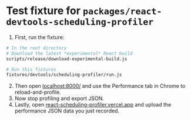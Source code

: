 # Test fixture for `packages/react-devtools-scheduling-profiler`

1. First, run the fixture:

```sh
# In the root directory
# Download the latest *experimental* React build
scripts/release/download-experimental-build.js

# Run this fixtures
fixtures/devtools/scheduling-profiler/run.js
```

2. Then open [localhost:8000/](http://localhost:8000/) and use the Performance tab in Chrome to reload-and-profile.
3. Now stop profiling and export JSON.
4. Lastly, open [react-scheduling-profiler.vercel.app](https://react-scheduling-profiler.vercel.app/) and upload the performance JSON data you just recorded.
